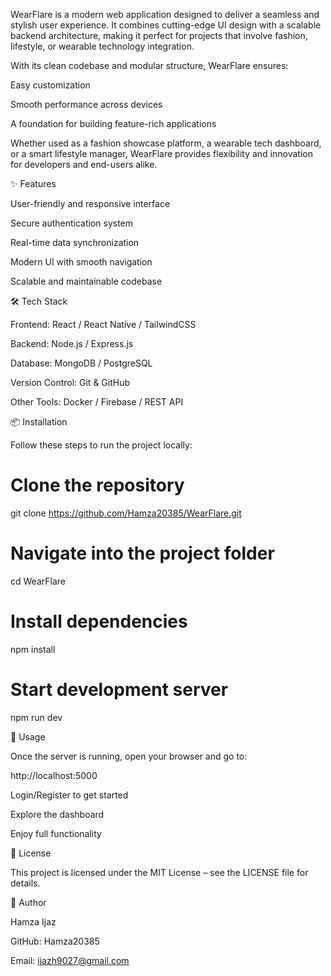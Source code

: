 WearFlare is a modern web application designed to deliver a seamless and stylish user experience.
It combines cutting-edge UI design with a scalable backend architecture, making it perfect for projects that involve fashion, lifestyle, or wearable technology integration.

With its clean codebase and modular structure, WearFlare ensures:

Easy customization

Smooth performance across devices

A foundation for building feature-rich applications

Whether used as a fashion showcase platform, a wearable tech dashboard, or a smart lifestyle manager, WearFlare provides flexibility and innovation for developers and end-users alike.

✨ Features

User-friendly and responsive interface

Secure authentication system

Real-time data synchronization

Modern UI with smooth navigation

Scalable and maintainable codebase

🛠 Tech Stack

Frontend: React / React Native / TailwindCSS

Backend: Node.js / Express.js

Database: MongoDB / PostgreSQL

Version Control: Git & GitHub

Other Tools: Docker / Firebase / REST API

📦 Installation

Follow these steps to run the project locally:

# Clone the repository
git clone https://github.com/Hamza20385/WearFlare.git

# Navigate into the project folder
cd WearFlare

# Install dependencies
npm install

# Start development server
npm run dev

🚀 Usage

Once the server is running, open your browser and go to:

http://localhost:5000


Login/Register to get started

Explore the dashboard

Enjoy full functionality


📜 License

This project is licensed under the MIT License – see the LICENSE
 file for details.

👤 Author

Hamza Ijaz

GitHub: Hamza20385

Email: ijazh9027@gmail.com

